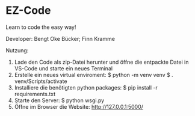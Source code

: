 # EZ-Code
Learn to code the easy way!

Developer:
    Bengt Oke Bücker;
    Finn Kramme

Nutzung:
1. Lade den Code als zip-Datei herunter und öffne die entpackte Datei in VS-Code und starte ein neues Terminal
2. Erstelle ein neues virtual enviroment:
     $ python -m venv venv
    $ . venv/Scripts/activate
3. Installiere die benötigten python packages:
    $ pip install -r requirements.txt
4. Starte den Server:
    $ python wsgi.py
5. Öffne im Browser die Website:
    http://127.0.0.1:5000/
